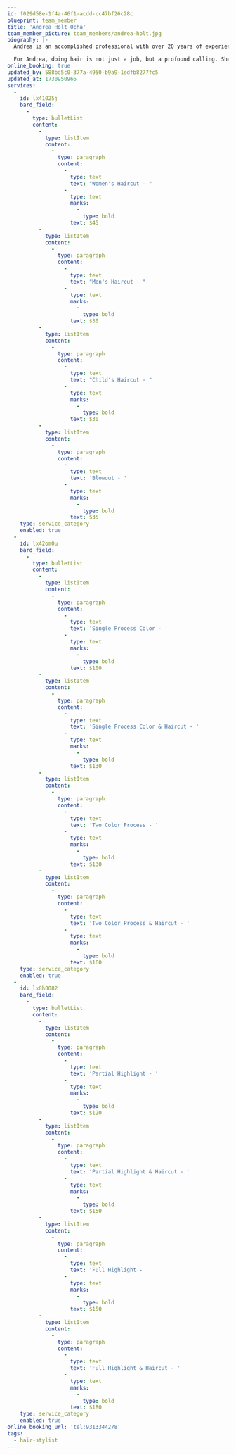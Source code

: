 ```yaml
---
id: f029d58e-1f4a-46f1-acdd-cc47bf26c28c
blueprint: team_member
title: 'Andrea Holt Ocha'
team_member_picture: team_members/andrea-holt.jpg
biography: |-
  Andrea is an accomplished professional with over 20 years of experience in the hair industry. Her passion for hair has only grown stronger with each passing year. She specializes in haircuts and colors to fit each individual client.

  For Andrea, doing hair is not just a job, but a profound calling. She believes in creating a memorable experience for every client who sits in her chair. Andrea describes herself as a hardworking individual, dedicated to making her clients not only look amazing but also feel confident and beautiful.
online_booking: true
updated_by: 588bd5c0-377a-4950-b9a9-1edfb8277fc5
updated_at: 1730950966
services:
  -
    id: lx41025j
    bard_field:
      -
        type: bulletList
        content:
          -
            type: listItem
            content:
              -
                type: paragraph
                content:
                  -
                    type: text
                    text: "Women's Haircut - "
                  -
                    type: text
                    marks:
                      -
                        type: bold
                    text: $45
          -
            type: listItem
            content:
              -
                type: paragraph
                content:
                  -
                    type: text
                    text: "Men's Haircut - "
                  -
                    type: text
                    marks:
                      -
                        type: bold
                    text: $30
          -
            type: listItem
            content:
              -
                type: paragraph
                content:
                  -
                    type: text
                    text: "Child's Haircut - "
                  -
                    type: text
                    marks:
                      -
                        type: bold
                    text: $30
          -
            type: listItem
            content:
              -
                type: paragraph
                content:
                  -
                    type: text
                    text: 'Blowout - '
                  -
                    type: text
                    marks:
                      -
                        type: bold
                    text: $35
    type: service_category
    enabled: true
  -
    id: lx42om0u
    bard_field:
      -
        type: bulletList
        content:
          -
            type: listItem
            content:
              -
                type: paragraph
                content:
                  -
                    type: text
                    text: 'Single Process Color - '
                  -
                    type: text
                    marks:
                      -
                        type: bold
                    text: $100
          -
            type: listItem
            content:
              -
                type: paragraph
                content:
                  -
                    type: text
                    text: 'Single Process Color & Haircut - '
                  -
                    type: text
                    marks:
                      -
                        type: bold
                    text: $130
          -
            type: listItem
            content:
              -
                type: paragraph
                content:
                  -
                    type: text
                    text: 'Two Color Process - '
                  -
                    type: text
                    marks:
                      -
                        type: bold
                    text: $130
          -
            type: listItem
            content:
              -
                type: paragraph
                content:
                  -
                    type: text
                    text: 'Two Color Process & Haircut - '
                  -
                    type: text
                    marks:
                      -
                        type: bold
                    text: $160
    type: service_category
    enabled: true
  -
    id: lx8h0082
    bard_field:
      -
        type: bulletList
        content:
          -
            type: listItem
            content:
              -
                type: paragraph
                content:
                  -
                    type: text
                    text: 'Partial Highlight - '
                  -
                    type: text
                    marks:
                      -
                        type: bold
                    text: $120
          -
            type: listItem
            content:
              -
                type: paragraph
                content:
                  -
                    type: text
                    text: 'Partial Highlight & Haircut - '
                  -
                    type: text
                    marks:
                      -
                        type: bold
                    text: $150
          -
            type: listItem
            content:
              -
                type: paragraph
                content:
                  -
                    type: text
                    text: 'Full Highlight - '
                  -
                    type: text
                    marks:
                      -
                        type: bold
                    text: $150
          -
            type: listItem
            content:
              -
                type: paragraph
                content:
                  -
                    type: text
                    text: 'Full Highlight & Haircut - '
                  -
                    type: text
                    marks:
                      -
                        type: bold
                    text: $180
    type: service_category
    enabled: true
online_booking_url: 'tel:9313344278'
tags:
  - hair-stylist
---
```

